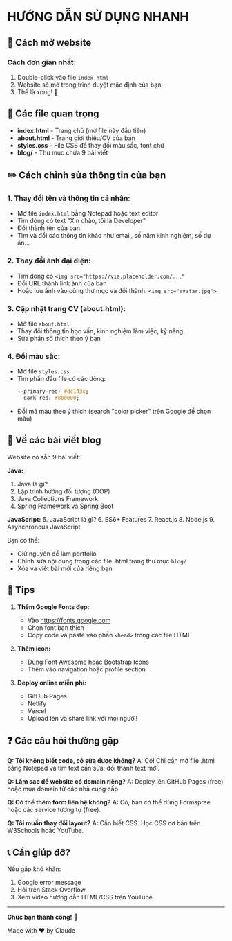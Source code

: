 # HƯỚNG DẪN SỬ DỤNG NHANH

## 🚀 Cách mở website

### Cách đơn giản nhất:
1. Double-click vào file `index.html`
2. Website sẽ mở trong trình duyệt mặc định của bạn
3. Thế là xong! 🎉

## 📂 Các file quan trọng

- **index.html** - Trang chủ (mở file này đầu tiên)
- **about.html** - Trang giới thiệu/CV của bạn
- **styles.css** - File CSS để thay đổi màu sắc, font chữ
- **blog/** - Thư mục chứa 9 bài viết

## ✏️ Cách chỉnh sửa thông tin của bạn

### 1. Thay đổi tên và thông tin cá nhân:
- Mở file `index.html` bằng Notepad hoặc text editor
- Tìm dòng có text "Xin chào, tôi là Developer"
- Đổi thành tên của bạn
- Tìm và đổi các thông tin khác như email, số năm kinh nghiệm, số dự án...

### 2. Thay đổi ảnh đại diện:
- Tìm dòng có `<img src="https://via.placeholder.com/..."`
- Đổi URL thành link ảnh của bạn
- Hoặc lưu ảnh vào cùng thư mục và đổi thành: `<img src="avatar.jpg">`

### 3. Cập nhật trang CV (about.html):
- Mở file `about.html`
- Thay đổi thông tin học vấn, kinh nghiệm làm việc, kỹ năng
- Sửa phần sở thích theo ý bạn

### 4. Đổi màu sắc:
- Mở file `styles.css`
- Tìm phần đầu file có các dòng:
  ```css
  --primary-red: #dc143c;
  --dark-red: #8b0000;
  ```
- Đổi mã màu theo ý thích (search "color picker" trên Google để chọn màu)

## 📝 Về các bài viết blog

Website có sẵn 9 bài viết:

**Java:**
1. Java là gì?
2. Lập trình hướng đối tượng (OOP)
3. Java Collections Framework
4. Spring Framework và Spring Boot

**JavaScript:**
5. JavaScript là gì?
6. ES6+ Features
7. React.js
8. Node.js
9. Asynchronous JavaScript

Bạn có thể:
- Giữ nguyên để làm portfolio
- Chỉnh sửa nội dung trong các file .html trong thư mục `blog/`
- Xóa và viết bài mới của riêng bạn

## 🎨 Tips

1. **Thêm Google Fonts đẹp:**
   - Vào https://fonts.google.com
   - Chọn font bạn thích
   - Copy code và paste vào phần `<head>` trong các file HTML

2. **Thêm icon:**
   - Dùng Font Awesome hoặc Bootstrap Icons
   - Thêm vào navigation hoặc profile section

3. **Deploy online miễn phí:**
   - GitHub Pages
   - Netlify
   - Vercel
   - Upload lên và share link với mọi người!

## ❓ Các câu hỏi thường gặp

**Q: Tôi không biết code, có sửa được không?**
A: Có! Chỉ cần mở file .html bằng Notepad và tìm text cần sửa, đổi thành text mới.

**Q: Làm sao để website có domain riêng?**
A: Deploy lên GitHub Pages (free) hoặc mua domain từ các nhà cung cấp.

**Q: Có thể thêm form liên hệ không?**
A: Có, bạn có thể dùng Formspree hoặc các service tương tự (free).

**Q: Tôi muốn thay đổi layout?**
A: Cần biết CSS. Học CSS cơ bản trên W3Schools hoặc YouTube.

## 📞 Cần giúp đỡ?

Nếu gặp khó khăn:
1. Google error message
2. Hỏi trên Stack Overflow
3. Xem video hướng dẫn HTML/CSS trên YouTube

---

**Chúc bạn thành công! 🎉**

Made with ❤️ by Claude
